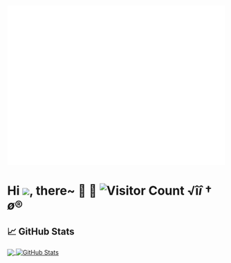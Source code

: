 ![Metrics](https://github.com/furysheep/furysheep/blob/master/github-metrics.svg)
# Hi <img src="https://raw.githubusercontent.com/MartinHeinz/MartinHeinz/master/wave.gif" width="30px">, there~  🌱 🐑  ![Visitor Count](https://profile-counter.glitch.me/furysheep/count.svg) √î$î†ø®$
## &#x1f4c8; GitHub Stats

  <a href="https://github.com/furysheep/furysheep" >
    <img align="center" src="https://github-readme-stats.vercel.app/api/top-langs/?layout=compact&username=furysheep&title_color=ffffff&text_color=c9cacc&icon_color=2bbc8a&bg_color=1d1f21" height="180px"/>
  </a>

  <a href="https://github.com/furysheep/furysheep" >
    <img align="center" src="https://github-readme-stats.vercel.app/api?username=furysheep&show_icons=true&line_height=27&count_private=true&title_color=ffffff&text_color=c9cacc&icon_color=2bbc8a&bg_color=1d1f21" alt="GitHub Stats" height="180px"/>
  </a>
  
<!--
**furysheep/furysheep** is a ✨ _special_ ✨ repository because its `README.md` (this file) appears on your GitHub profile.

Here are some ideas to get you started:

- 🔭 I’m currently working on ...
- 🌱 I’m currently learning ...
- 👯 I’m looking to collaborate on ...
- 🤔 I’m looking for help with ...
- 💬 Ask me about ...
- 📫 How to reach me: ...
- 😄 Pronouns: ...
- ⚡ Fun fact: ...
-->
